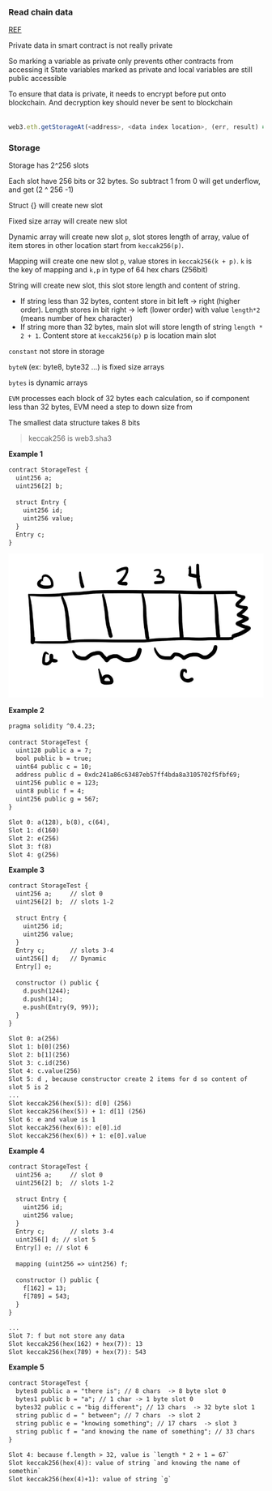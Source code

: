### Read chain data
[REF](https://viblo.asia/p/storage-trong-ethereum-smart-contract-OeVKByMr5kW)

Private data in smart contract is not really private 

So marking a variable as private only prevents other contracts from accessing it
State variables marked as private and local variables are still public accessible

To ensure that data is private, it needs to encrypt before put onto blockchain. And decryption key should never be sent to blockchain

```javascript

web3.eth.getStorageAt(<address>, <data index location>, (err, result) => console.log(web3.toAscii(result)));
```

### Storage
Storage has 2^256 slots

Each slot have 256 bits or 32 bytes. So subtract 1 from 0 will get underflow, and get (2 ^ 256 -1) 

Struct {} will create new slot 

Fixed size array will create new slot

Dynamic array will create new slot `p`, slot stores length of array, value of item stores in other location start from `keccak256(p)`.

Mapping will create one new slot `p`, value stores in `keccak256(k + p)`. `k` is the key of mapping and `k,p` in type of 64 hex chars (256bit)

String will create new slot, this slot store length and content of string.
- If string less than 32 bytes, content store in bit left -> right (higher order). Length stores in bit right -> left (lower order) with value `length*2` (means number of hex character)
- If string more than 32 bytes, main slot will store length of string `length * 2 + 1`. Content store at `keccak256(p)` p is location main slot

`constant` not store in storage

`byteN` (ex: byte8, byte32 ...) is fixed size arrays

`bytes` is dynamic arrays


`EVM` processes each block of 32 bytes each calculation, so if component less than 32 bytes, EVM need a step to down size from 

The smallest data structure takes 8 bits

> keccak256 is web3.sha3

**Example 1**
```solidity
contract StorageTest {
  uint256 a;
  uint256[2] b;

  struct Entry {
    uint256 id;
    uint256 value;
  }
  Entry c;
}
```
![img.png](img.png)

**Example 2**
```solidity
pragma solidity ^0.4.23;

contract StorageTest {
  uint128 public a = 7;
  bool public b = true;
  uint64 public c = 10;
  address public d = 0xdc241a86c63487eb57ff4bda8a3105702f5fbf69;
  uint256 public e = 123;
  uint8 public f = 4;
  uint256 public g = 567;
}

```
```text
Slot 0: a(128), b(8), c(64), 
Slot 1: d(160)
Slot 2: e(256)
Slot 3: f(8)
Slot 4: g(256)
```

**Example 3**
```solidity
contract StorageTest {
  uint256 a;     // slot 0
  uint256[2] b;  // slots 1-2

  struct Entry {
    uint256 id;
    uint256 value;
  }
  Entry c;       // slots 3-4
  uint256[] d;   // Dynamic 
  Entry[] e;

  constructor () public {
    d.push(1244);
    d.push(14);
    e.push(Entry(9, 99));
  }
}

```
```text
Slot 0: a(256)
Slot 1: b[0](256)
Slot 2: b[1](256)
Slot 3: c.id(256)
Slot 4: c.value(256)
Slot 5: d , because constructor create 2 items for d so content of slot 5 is 2
...
Slot keccak256(hex(5)): d[0] (256)
Slot keccak256(hex(5)) + 1: d[1] (256)
Slot 6: e and value is 1
Slot keccak256(hex(6)): e[0].id
Slot keccak256(hex(6)) + 1: e[0].value
```

**Example 4**

```solidity
contract StorageTest {
  uint256 a;     // slot 0
  uint256[2] b;  // slots 1-2

  struct Entry {
    uint256 id;
    uint256 value;
  }
  Entry c;       // slots 3-4
  uint256[] d; // slot 5
  Entry[] e; // slot 6

  mapping (uint256 => uint256) f;

  constructor () public {
    f[162] = 13;
    f[789] = 543;
  }
}

```


```text
... 
Slot 7: f but not store any data
Slot keccak256(hex(162) + hex(7)): 13
Slot keccak256(hex(789) + hex(7)): 543
```

**Example 5**
```solidity
contract StorageTest {
  bytes8 public a = "there is"; // 8 chars  -> 8 byte slot 0
  bytes1 public b = "a"; // 1 char -> 1 byte slot 0
  bytes32 public c = "big different"; // 13 chars  -> 32 byte slot 1
  string public d = " between"; // 7 chars  -> slot 2
  string public e = "knowing something"; // 17 chars  -> slot 3 
  string public f = "and knowing the name of something"; // 33 chars 
}
```

```solidity
Slot 4: because f.length > 32, value is `length * 2 + 1 = 67`
Slot keccak256(hex(4)): value of string `and knowing the name of somethin`
Slot keccak256(hex(4)+1): value of string `g`
```